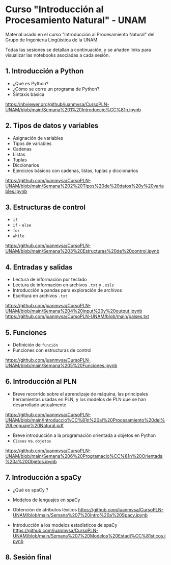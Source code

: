 # Curso "Introducción al Procesamiento Natural" - UNAM
Material usado en el curso "Introducción al Procesamiento Natural" del Grupo de Ingeniería Lingüistica de la UNAM.

Todas las sesiones se detallan a continuación, y se añaden links para visualizar las notebooks asociadas a cada sesión.

## 1. Introducción a Python
* ¿Qué es Python?
* ¿Cómo se corre un programa de Python?
* Sintaxis básica


https://nbviewer.org/github/juanmvsa/CursoPLN-UNAM/blob/main/Semana%201%20Introduccio%CC%81n.ipynb

## 2. Tipos de datos y variables
* Asignación de variables
* Tipos de variables
* Cadenas
* Listas
* Tuplas
* Diccionarios
* Ejercicios básicos con cadenas, listas, tuplas y diccionarios

https://github.com/juanmvsa/CursoPLN-UNAM/blob/main/Semana%202%20Tipos%20de%20datos%20y%20variables.ipynb

## 3. Estructuras de control
* `if`
* `if` - `else`
* `for` 
* `while`

https://github.com/juanmvsa/CursoPLN-UNAM/blob/main/Semana%203%20Estructuras%20de%20control.ipynb

## 4. Entradas y salidas
* Lectura de información por teclado
* Lectura de información en archivos `.txt` y `.xsls`
* Introducción a pandas para exploración de archivos
* Escritura en archivos `.txt`

https://github.com/juanmvsa/CursoPLN-UNAM/blob/main/Semana%204%20input%20y%20output.ipynb
https://github.com/juanmvsa/CursoPLN-UNAM/blob/main/paises.txt

## 5. Funciones
* Definición de `función`
* Funciones con estructuras de control

https://github.com/juanmvsa/CursoPLN-UNAM/blob/main/Semana%205%20Funciones.ipynb

## 6. Introducción al PLN

* Breve recorrido sobre el aprendizaje de máquina, las principales herramientas usadas en PLN, y los modelos de PLN que se han desarrollado actualmente

https://github.com/juanmvsa/CursoPLN-UNAM/blob/main/Introduccio%CC%81n%20al%20Procesamiento%20del%20Lenguaje%20Natural.pdf

* Breve introducción a la programación orientada a objetos en Python
* `Clases` vs. `objetos`

https://github.com/juanmvsa/CursoPLN-UNAM/blob/main/Semana%206%20Programacio%CC%81n%20Orientada%20a%20Objetos.ipynb

## 7. Introducción a spaCy

* ¿Qué es spaCy ? 
* Modelos de lenguajes en spaCy
* Obtención de atributos léxicos
https://github.com/juanmvsa/CursoPLN-UNAM/blob/main/Semana%207%20Intro%20a%20Spacy.ipynb

* Introducción a los modelos estadísticos de spaCy
https://github.com/juanmvsa/CursoPLN-UNAM/blob/main/Semana%207%20Modelos%20Estadi%CC%81sticos.ipynb

## 8. Sesión final
